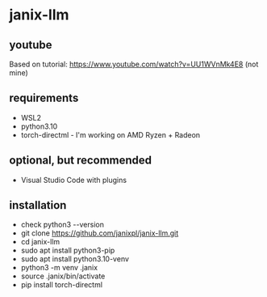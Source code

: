 # janix-llm
## youtube
Based on tutorial:
https://www.youtube.com/watch?v=UU1WVnMk4E8
(not mine)

## requirements

- WSL2
- python3.10
- torch-directml - I'm working on AMD Ryzen + Radeon

## optional, but recommended
- Visual Studio Code with plugins

## installation
- check python3 --version
- git clone https://github.com/janixpl/janix-llm.git
- cd janix-llm
- sudo apt install python3-pip
- sudo apt install python3.10-venv
- python3 -m venv .janix
- source .janix/bin/activate
- pip install torch-directml